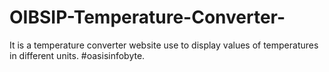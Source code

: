 # OIBSIP-Temperature-Converter-
It is a temperature converter website use to display values of temperatures in different units.  #oasisinfobyte.
